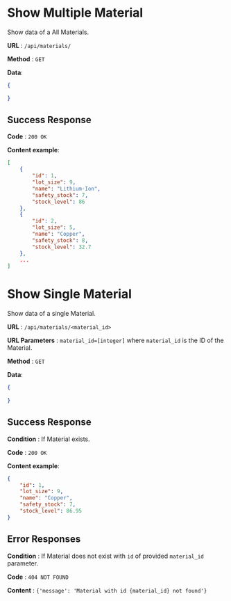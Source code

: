 # Show Multiple Material

Show data of a All Materials.

**URL** : `/api/materials/`

**Method** : `GET`

**Data**: 

```json
{
    
}
```

## Success Response

**Code** : `200 OK`

**Content example**:

```json
[
    {
        "id": 1,
        "lot_size": 9,
        "name": "Lithium-Ion",
        "safety_stock": 7,
        "stock_level": 86
    },
    {
        "id": 2,
        "lot_size": 5,
        "name": "Copper",
        "safety_stock": 8,
        "stock_level": 32.7
    },
    ...
]
```

# Show Single Material

Show data of a single Material.

**URL** : `/api/materials/<material_id>`

**URL Parameters** : `material_id=[integer]` where `material_id` is the ID of the Material.

**Method** : `GET`

**Data**: 

```json
{
    
}
```

## Success Response

**Condition** : If Material exists.

**Code** : `200 OK`

**Content example**:

```json
{
    "id": 1,
    "lot_size": 9,
    "name": "Copper",
    "safety_stock": 7,
    "stock_level": 86.95
}
```

## Error Responses

**Condition** : If Material does not exist with `id` of provided `material_id` parameter.

**Code** : `404 NOT FOUND`

**Content** : `{'message': 'Material with id {material_id} not found'}`